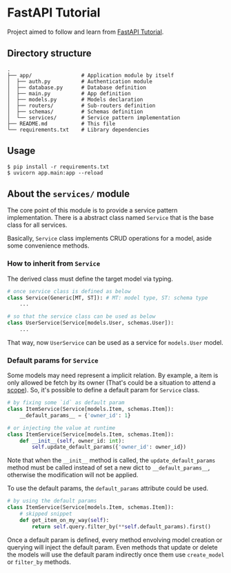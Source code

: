 # FastAPI Tutorial

Project aimed to follow and learn from [FastAPI Tutorial][fastapi-tutorial].

## Directory structure

```
.
├── app/                # Application module by itself
│  ├── auth.py          # Authentication module
│  ├── database.py      # Database definition
│  ├── main.py          # App definition
│  ├── models.py        # Models declaration
│  ├── routers/         # Sub-routers definition
│  ├── schemas/         # Schemas definition
│  └── services/        # Service pattern implementation
├── README.md           # This file
└── requirements.txt    # Library dependencies
```

## Usage

```
$ pip install -r requirements.txt
$ uvicorn app.main:app --reload
```

## About the `services/` module

The core point of this module is to provide a service pattern implementation.
There is a abstract class named `Service` that is the base class for all services.

Basically, `Service` class implements CRUD operations for a model, aside some convenience methods.

### How to inherit from `Service`

The derived class must define the target model via typing.

```python
# once service class is defined as below
class Service(Generic[MT, ST]): # MT: model type, ST: schema type
    ...

# so that the service class can be used as below
class UserService(Service[models.User, schemas.User]):
    ...
```

That way, now `UserService` can be used as a service for `models.User` model.


### Default params for `Service`

Some models may need represent a implicit relation. By example, a item is only allowed be fetch by its owner (That's could be a situation to attend a [scope][fastapi-oauth2-scopes]). So, it's possible to define a default param for `Service` class.

```python
# by fixing some `id` as default param
class ItemService(Service[models.Item, schemas.Item]):
    __default_params__ = {'owner_id': 1}

# or injecting the value at runtime
class ItemService(Service[models.Item, schemas.Item]):
    def __init__(self, owner_id: int):
        self.update_default_params({'owner_id': owner_id})
```

Note that when the `__init__` method is called, the `update_default_params` method must be called instead of set a new dict to `__default_params__`, otherwise the modification will not be applied.

To use the default params, the `default_params` attribute could be used.

```python
# by using the default params
class ItemService(Service[models.Item, schemas.Item]):
    # skipped snippet
    def get_item_on_my_way(self):
        return self.query.filter_by(**self.default_params).first()
```

Once a default param is defined, every method envolving model creation or querying will inject the default param.
Even methods that update or delete the models will use the default param indirectly once them use `create_model` or `filter_by` methods.


[fastapi-tutorial]: https://fastapi.tiangolo.com/tutorial/
[fastapi-oauth2-scopes]: https://fastapi.tiangolo.com/advanced/security/oauth2-scopes/
